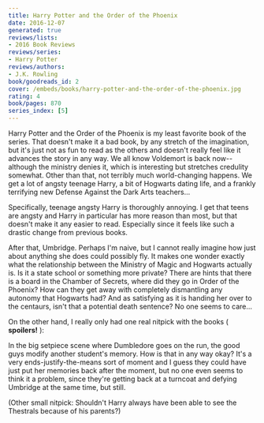 ```yaml
---
title: Harry Potter and the Order of the Phoenix
date: 2016-12-07
generated: true
reviews/lists:
- 2016 Book Reviews
reviews/series:
- Harry Potter
reviews/authors:
- J.K. Rowling
book/goodreads_id: 2
cover: /embeds/books/harry-potter-and-the-order-of-the-phoenix.jpg
rating: 4
book/pages: 870
series_index: [5]
---
```

Harry Potter and the Order of the Phoenix is my least favorite book of the series. That doesn't make it a bad book, by any stretch of the imagination, but it's just not as fun to read as the others and doesn't really feel like it advances the story in any way. We all know Voldemort is back now--although the ministry denies it, which is interesting but stretches credulity somewhat. Other than that, not terribly much world-changing happens. We get a lot of angsty teenage Harry, a bit of Hogwarts dating life, and a frankly terrifying new Defense Against the Dark Arts teachers...  

Specifically, teenage angsty Harry is thoroughly annoying. I get that teens are angsty and Harry in particular has more reason than most, but that doesn't make it any easier to read. Especially since it feels like such a drastic change from previous books.  

<!--more-->

After that, Umbridge. Perhaps I'm naive, but I cannot really imagine how just about anything she does could possibly fly. It makes one wonder exactly what the relationship between the Ministry of Magic and Hogwarts actually is. Is it a state school or something more private? There are hints that there is a board in the Chamber of Secrets, where did they go in Order of the Phoenix? How can they get away with completely dismantling any autonomy that Hogwarts had? And as satisfying as it is handing her over to the centaurs, isn't that a potential death sentence? No one seems to care...  

On the other hand, I really only had one real nitpick with the books ( **spoilers!** ):  

In the big setpiece scene where Dumbledore goes on the run, the good guys modify another student's memory. How is that in any way okay? It's a very ends-justify-the-means sort of moment and I guess they could have just put her memories back after the moment, but no one even seems to think it a problem, since they're getting back at a turncoat and defying Umbridge at the same time, but still.  

(Other small nitpick: Shouldn't Harry always have been able to see the Thestrals because of his parents?)